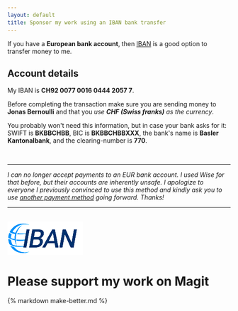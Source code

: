 ```yaml
---
layout: default
title: Sponsor my work using an IBAN bank transfer
---
```


If you have a **European bank account**, then
[IBAN](https://en.wikipedia.org/wiki/International_Bank_Account_Number) is a
good option to transfer money to me.

<h2>Account details</h2>

My IBAN is **CH92 0077 0016 0444 2057 7**.

Before completing the transaction make sure you are sending money to **Jonas
Bernoulli** and that you _use **CHF (Swiss franks)** as the currency_.

You probably won't need this information, but in case your bank asks for it:
SWIFT is **BKBBCHBB**, BIC is **BKBBCHBBXXX**, the bank's name is **Basler
Kantonalbank**, and the clearing-number is **770**.


<br>
<hr>

*I can no longer accept payments to an EUR bank account.  I used Wise for that
before, but their accounts are inherently unsafe.  I apologize to everyone I
previously convinced to use this method and kindly ask you to use [another
payment method](/donate) going forward.  Thanks!*

<hr>

<br><img class="paylogo" src="/assets/donate/iban.png"><br>

# Please support my work on Magit
{% markdown make-better.md %}
